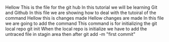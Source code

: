 Hellow This is the file for the git hub
In this tutorial we will be learning Git and Github
In this file we are showing how to deal with the tutoiral of the command
Hellow this is changes made
Hellow changes are made
In this file we are going to add the command
This command is for initializing the git local repo
git init
When the local repo is initialize we have to add the untraced file in stagin area
then after git add -m "first commit"
